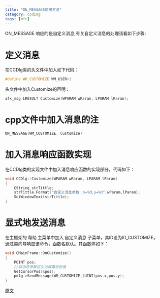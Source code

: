 ```yaml
---
title: "ON_MESSAGE使用方法"
category: coding
tags: [mfc]
---
```


ON_MESSAGE 响应的是自定义消息,有关自定义消息的处理请看如下步骤:


# 定义消息

在CCDlg类的头文件中加入如下代码：

```cpp
#define WM_CUSTOMIZE WM_USER+1
```

头文件中加入Customize的声明：

```cpp
afx_msg LRESULT Customize(WPARAM wParam, LPARAM lParam);
```

# cpp文件中加入消息的注

```cpp
ON_MESSAGE(WM_CUSTOMIZE, Customize)
```



# 加入消息响应函数实现

在CCDlg类的实现文件中加入消息响应函数的实现部分，代码如下：

```cpp
void CCDlg::Customize(WPARAM wParam, LPARAM lParam) 
{ 
    CString strTittle; 
    strTittle.Format("自定义消息参数：x=%d,y=%d",wParam,lParam); 
    SetWindowText(strTittle); 
}
```

# 显式地发送消息

在主框架的 帮助 主菜单中加入 自定义消息 子菜单，其ID设为ID_CUSTOMIZE，通过类向导响应该命令，函数名默认。其函数体如下：

```cpp
void CMainFrame::OnCustomize() 
{ 
    POINT pos; 
    //将消息参数定义为屏幕坐标值 
    GetCursorPos(&pos); 
    pdlg->SendMessage(WM_CUSTOMIZE,(UINT)pos.x,pos.y); 
}
```

[原文](http://topic.csdn.net/u/20080702/15/b1118332-f27c-4b42-b97e-9a988bca9d96.html)
